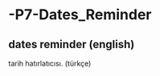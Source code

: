 # -P7-Dates_Reminder


dates reminder (english)
-------------------------------------------------------------------------------------------------------------------------------------------------------------------------
tarih hatırlatıcısı. (türkçe) 
